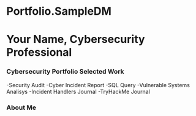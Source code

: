 # Portfolio.SampleDM
# Your Name, Cybersecurity Professional 

### Cybersecurity Portfolio Selected Work
-Security Audit
-Cyber Incident Report
-SQL Query
-Vulnerable Systems Analisys
-Incident Handlers Journal
-TryHackMe Journal

### About Me
